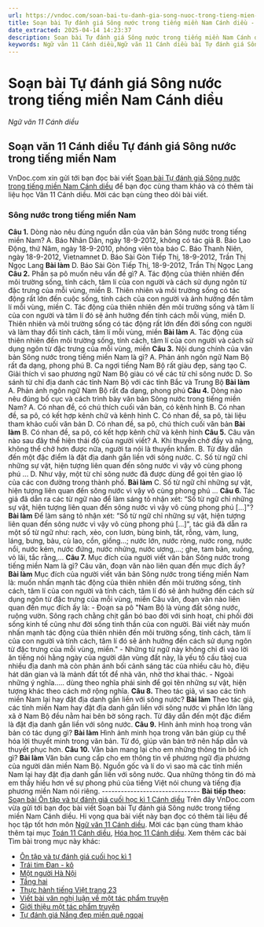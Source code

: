 ```yaml
---
url: https://vndoc.com/soan-bai-tu-danh-gia-song-nuoc-trong-tieng-mien-nam-canh-dieu-298445
title: Soạn bài Tự đánh giá Sông nước trong tiếng miền Nam Cánh diều - Ngữ văn 11 Cánh diều - VnDoc.com
date_extracted: 2025-04-14 14:23:37
description: Soạn bài Tự đánh giá Sông nước trong tiếng miền Nam Cánh diều được VnDoc.com tổng hợp và xin gửi tới bạn đọc cùng tham khảo nhé.
keywords: Ngữ văn 11 Cánh diều,Ngữ văn 11 Cánh diều bài Tự đánh giá Sông nước trong tiếng miền Nam,Soạn văn 11 Cánh diều,văn 11 Cánh diều,soạn văn 11,soạn bài 11 cánh diều,ngữ văn 11 cd,Soạn bài Tự đánh giá Sông nước trong tiếng miền Nam Cánh diều,Soạn bài Tự đánh giá Sông nước trong tiếng miền Nam,Soạn văn Tự đánh giá Sông nước trong tiếng miền Nam,Tự đánh giá Sông nước trong tiếng miền Nam,Sông nước trong tiếng miền Nam
---
```


# Soạn bài Tự đánh giá Sông nước trong tiếng miền Nam Cánh diều
 _Ngữ văn 11 Cánh diều_
## Soạn văn 11 Cánh diều Tự đánh giá Sông nước trong tiếng miền Nam
VnDoc.com xin gửi tới bạn đọc bài viết [Soạn bài Tự đánh giá Sông nước trong tiếng miền Nam Cánh diều](<https://vndoc.com/soan-bai-tu-danh-gia-song-nuoc-trong-tieng-mien-nam-canh-dieu-298445>) để bạn đọc cùng tham khảo và có thêm tài liệu học Văn 11 Cánh diều. Mời các bạn cùng theo dõi bài viết.
### Sông nước trong tiếng miền Nam
**Câu 1.** Dòng nào nêu đúng nguồn dẫn của văn bản Sông nước trong tiếng miền Nam?
A. Báo Nhân Dân, ngày 18-9-2012, không có tác giả
B. Báo Lao Động, thứ Năm, ngày 18-9-2010, phóng viên tòa báo
C. Báo Thanh Niên, ngày 18-9-2012, Vietnamnet
D. Báo Sài Gòn Tiếp Thị, 18-9-2012, Trần Thị Ngọc Lang
**Bài làm**
D. Báo Sài Gòn Tiếp Thị, 18-9-2012, Trần Thị Ngọc Lang
**Câu 2.** Phần sa pô muốn nêu vấn đề gì?
A. Tác động của thiên nhiên đến môi trường sống, tính cách, tâm lí của con người và cách sử dụng ngôn từ đặc trưng của mỗi vùng, miền
B. Thiên nhiên và môi trường sống có tác động rất lớn đến cuộc sống, tính cách của con người và ảnh hưởng đến tâm lí mỗi vùng, miền
C. Tác động của thiên nhiên đến môi trường sống và tâm lí của con người và tâm lí đó sẽ ảnh hưởng đến tính cách mỗi vùng, miền
D. Thiên nhiên và môi trường sống có tác động rất lớn đến đời sống con người và làm thay đổi tính cách, tâm lí mỗi vùng, miền
**Bài làm**
A. Tác động của thiên nhiên đến môi trường sống, tính cách, tâm lí của con người và cách sử dụng ngôn từ đặc trưng của mỗi vùng, miền
**Câu 3.** Nội dung chính của văn bản Sông nước trong tiếng miền Nam là gì?
A. Phản ánh ngôn ngữ Nam Bộ rất đa dạng, phong phú
B. Ca ngợi tiếng Nam Bộ rất giàu đẹp, sáng tạo
C. Giải thích vì sao phương ngữ Nam Bộ giàu có về các từ chỉ sông nước
D. So sánh từ chỉ địa danh các tỉnh Nam Bộ với các tỉnh Bắc và Trung Bộ
**Bài làm**
A. Phản ánh ngôn ngữ Nam Bộ rất đa dạng, phong phú
**Câu 4.** Dòng nào nêu đúng bố cục và cách trình bày văn bản Sông nước trong tiếng miền Nam?
A. Có nhan đề, có chú thích cuối văn bản, có kênh hình
B. Có nhan đề, sa pô, có kết hợp kênh chữ và kênh hình
C. Có nhan đề, sa pô, tài liệu tham khảo cuối văn bản
D. Có nhan đề, sa pô, chú thích cuối văn bản
**Bài làm**
B. Có nhan đề, sa pô, có kết hợp kênh chữ và kênh hình
**Câu 5.** Câu văn nào sau đây thể hiện thái độ của người viết?
A. Khi thuyền chở đầy và nặng, không thể chở hơn được nữa, người ta nói là thuyền khẩm.
B. Từ đây dẫn đến một đặc điểm là đặt địa danh gắn liền với sông nước.
C. Số từ ngữ chỉ những sự vật, hiện tượng liên quan đến sông nước vì vậy vô cùng phong phú ...
D. Như vậy, một từ chỉ sông nước đã được dùng để gọi tên giao lộ của các con đường trong thành phố.
**Bài làm**
C. Số từ ngữ chỉ những sự vật, hiện tượng liên quan đến sông nước vì vậy vô cùng phong phú ...
**Câu 6.** Tác giả đã dẫn ra các từ ngữ nào để làm sáng tỏ nhận xét: “Số từ ngữ chỉ những sự vật, hiện tượng liên quan đến sông nước vì vậy vô cùng phong phú \[...\]"?
**Bài làm**
Để làm sáng tỏ nhận xét: “Số từ ngữ chỉ những sự vật, hiện tượng liên quan đến sông nước vì vậy vô cùng phong phú \[...\]", tác giả đã dẫn ra một số từ ngữ như: rạch, xẻo, con lươn, bùng binh, tắt, rỗng, vàm, lung, láng, bưng, bàu, cù lao, cồn, giồng...; nước lớn, nước ròng, nước rong, nước nổi, nước kém, nước đứng, nước nhửng, nước ương,...; ghe, tam bản, xuồng, vỏ lãi, tắc rằng,...
**Câu 7.** Mục đích của người viết văn bản Sông nước trong tiếng miền Nam là gì? Câu văn, đoạn văn nào liên quan đến mục đích ấy?
**Bài làm**
Mục đích của người viết văn bản Sông nước trong tiếng miền Nam là: muốn nhấn mạnh tác động của thiên nhiên đến môi trường sống, tính cách, tâm lí của con người và tính cách, tâm lí đó sẽ ảnh hưởng đến cách sử dụng ngôn từ đặc trưng của mỗi vùng, miền
Câu văn, đoạn văn nào liên quan đến mục đích ấy là:
\- Đoạn sa pô "Nam Bộ là vùng đất sông nước, ruộng vườn. Sông rạch chằng chịt gắn bó bao đời với sinh hoạt, chi phối đời sống kinh tế cũng như đời sống tinh thần của con người. Bài viết này muốn nhấn mạnh tác động của thiên nhiên đến môi trường sống, tính cách, tâm lí của con người và tính cách, tâm lí đó sẽ ảnh hưởng đến cách sử dụng ngôn từ đặc trưng của mỗi vùng, miền."
\- Những từ ngữ này không chỉ đi vào lời ăn tiếng nói hằng ngày của người dân vùng đất này, là yếu tố cấu tâoj cua nhiều địa danh mà còn phản ánh bối cảnh sáng tác của nhiều câu hò, điệu hát dân gian và là mảnh đất tốt để nhà văn, nhờ thơ khai thác.
\- Ngoài những ý nghĩa..... dùng theo nghĩa phái sinh để gọi tên những sự vật, hiện tượng khác theo cách mở rộng nghĩa.
**Câu 8.** Theo tác giả, vì sao các tỉnh miền Nam lại hay đặt địa danh gắn liền với sông nước?
**Bài làm**
Theo tác giả, các tỉnh miền Nam hay đặt địa danh gắn liền với sông nước vì phần lớn làng xã ở Nam Bộ đều nằm hai bên bờ sông rạch. Từ đây dẫn đến một đặc điểm là đặt địa danh gắn liền với sông nước.
**Câu 9.** Hình ảnh minh hoạ trong văn bản có tác dụng gì?
**Bài làm**
Hình ảnh minh họa trong văn bản giúp cụ thể hóa lời thuyết minh trong văn bản. Từ đó, giúp văn bản trở nên hấp dẫn và thuyết phục hơn.
**Câu 10.** Văn bản mang lại cho em những thông tin bổ ích gì?
**Bài làm**
Văn bản cung cấp cho em thông tin về phương ngữ địa phương của người dân miền Nam Bộ. Nguồn gốc và lí do vì sao mà các tỉnh miền Nam lại hay đặt địa danh gắn liền với sông nước. Qua những thông tin đó mà em thấy hiểu hơn về sự phong phú của tiếng Việt nói chung và tiếng địa phương miền Nam nói riêng.
\-------------------------------
**Bài tiếp theo:** [Soạn bài Ôn tập và tự đánh giá cuối học kì 1 Cánh diều](<https://vndoc.com/soan-bai-on-tap-va-tu-danh-gia-cuoi-hoc-ki-1-canh-dieu-298450>)
Trên đây VnDoc.com vừa gửi tới bạn đọc bài viết Soạn bài Tự đánh giá Sông nước trong tiếng miền Nam Cánh diều. Hi vọng qua bài viết này bạn đọc có thêm tài liệu để học tập tốt hơn môn [Ngữ văn 11 Cánh diều](<https://vndoc.com/ngu-van-11-canh-dieu>). Mời các bạn cùng tham khảo thêm tại mục [Toán 11 Cánh diều](<https://vndoc.com/toan-11-canh-dieu>), [Hóa học 11 Cánh diều](<https://vndoc.com/hoa-hoc-11-canh-dieu>).
Xem thêm các bài Tìm bài trong mục này khác:
  * [Ôn tập và tự đánh giá cuối học kì 1](</soan-bai-on-tap-va-tu-danh-gia-cuoi-hoc-ki-1-canh-dieu-298450>)
  * [Trái tim Đan - kô](</soan-bai-trai-tim-dan-ko-canh-dieu-306960>)
  * [Một người Hà Nội](</soan-bai-mot-nguoi-ha-noi-canh-dieu-306968>)
  * [Tầng hai](</soan-bai-tang-hai-canh-dieu-306970>)
  * [Thực hành tiếng Việt trang 23](</soan-bai-thuc-hanh-tieng-viet-trang-23-canh-dieu-306980>)
  * [Viết bài văn nghị luận về một tác phẩm truyện](</soan-bai-viet-bai-van-nghi-luan-ve-mot-tac-pham-truyen-canh-dieu-306983>)
  * [Giới thiệu một tác phẩm truyện](</soan-bai-gioi-thieu-mot-tac-pham-truyen-canh-dieu-306987>)
  * [Tự đánh giá Nắng đẹp miền quê ngoại](</soan-bai-tu-danh-gia-nang-dep-mien-que-ngoai-canh-dieu-307069>)

